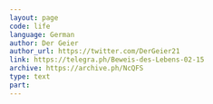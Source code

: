 ```yaml
---
layout: page
code: life
language: German
author: Der Geier
author_url: https://twitter.com/DerGeier21
link: https://telegra.ph/Beweis-des-Lebens-02-15
archive: https://archive.ph/NcQFS
type: text
part: 
---
```

